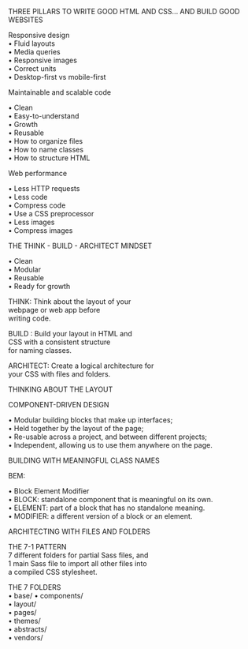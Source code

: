 THREE PILLARS TO WRITE GOOD HTML AND CSS... AND BUILD GOOD WEBSITES                                                                                                                  

Responsive design                                                                                                                                                                      
• Fluid layouts                                                                                                                                                                       
• Media queries                                                 
• Responsive images                                       
• Correct units                                                  
• Desktop-first vs mobile-first                                                                      

Maintainable and scalable code                                               
                       
• Clean                           
• Easy-to-understand               
• Growth                       
• Reusable                    
• How to organize files             
• How to name classes                
• How to structure HTML              
                    
Web performance            
                     
• Less HTTP requests             
• Less code          
• Compress code                    
• Use a CSS preprocessor                      
• Less images                        
• Compress images                        
                            
THE THINK - BUILD - ARCHITECT MINDSET                 
                     
• Clean            
• Modular         
• Reusable                
• Ready for growth                 
                                             
THINK: Think about the layout of your                    
webpage or web app before                     
writing code.                 
                                             
BUILD : Build your layout in HTML and                           
CSS with a consistent structure                               
for naming classes.                                      
                                                  
ARCHITECT: Create a logical architecture for                          
your CSS with files and folders.                    
                            
THINKING ABOUT THE LAYOUT                       
                                         
COMPONENT-DRIVEN DESIGN                                
                                                                  
• Modular building blocks that make up interfaces;                                             
• Held together by the layout of the page;                                            
• Re-usable across a project, and between different projects;                                           
• Independent, allowing us to use them anywhere on the page.                                          
                                                  
BUILDING WITH MEANINGFUL CLASS NAMES                                
                        
BEM:              
                             
• Block Element Modifier                                               
• BLOCK: standalone component that is meaningful on its own.                     
• ELEMENT: part of a block that has no standalone meaning.                    
• MODIFIER: a different version of a block or an element.                   
                                                    
ARCHITECTING WITH FILES AND FOLDERS                         
                      
THE 7-1 PATTERN                                                   
7 different folders for partial Sass files, and       
1 main Sass file to import all other files into     
a compiled CSS stylesheet.      
                    
THE 7 FOLDERS       
• base/ 
• components/     
• layout/   
• pages/    
• themes/     
• abstracts/    
• vendors/    
    
    
